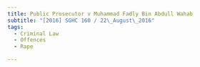 ```yaml
---
title: Public Prosecutor v Muhammad Fadly Bin Abdull Wahab 
subtitle: "[2016] SGHC 160 / 22\_August\_2016"
tags:
  - Criminal Law
  - Offences
  - Rape

---
```


